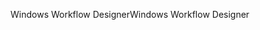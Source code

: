<span data-ttu-id="3bf63-101">Windows Workflow Designer</span><span class="sxs-lookup"><span data-stu-id="3bf63-101">Windows Workflow Designer</span></span>